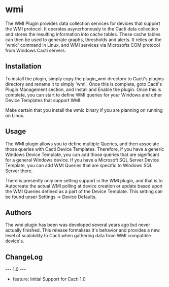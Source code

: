 # wmi

The WMI Plugin provides data collection services for devices that support the
WMI protocol.  It operates asyncrhonously to the Cacti data collection and
stores the resulting information into cache tables.  These cache tables can then
be used to generate graphs, thresholds and alerts.  It relies on the 'wmic'
command in Linux, and WMI services via Microsofts COM protocol from Windows
Cacti servers.

## Installation

To install the plugin, simply copy the plugin_wmi directory to Cacti's plugins
directory and rename it to simply 'wmi'.  Once this is complete, goto Cacti's
Plugin Management section, and Install and Enable the plugin.  Once this is
complete, you can start to define WMI queries for your Windows and other Device
Templates that support WMI.

Make certain that you install the wmic binary if you are planning on running on
Linux.

## Usage

The WMI plugin allows you to define multiple Queries, and then associate those
queries with Cacti Device Templates.  Therefore, if you have a generic Windows
Device Template, you can add those queries that are significant for a general
Windows device.  If you have a Microsoft SQL Server Device Template, you can add
WMI Queries that are specific to Windows SQL Server there.

There is presently only one setting support in the WMI plugin, and that is to
Autocreate the actual WMI polling at device creation or update based upon the
WMI Queries defined as a part of the Device Template.  This setting can be found
unser Settings -> Device Defaults.

## Authors

The wmi plugin has been was developed several years ago but never actually
finished.  This release formalizes it's behavior and provides a new level of
scalability to Cacti when gathering data from WMI compatible device's.

## ChangeLog

--- 1.0 ---

* feature: Initial Support for Cacti 1.0
